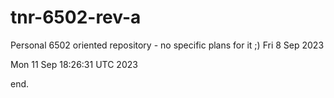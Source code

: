 # tnr-6502-rev-a
Personal 6502 oriented repository - no specific plans for it ;) Fri 8 Sep 2023

Mon 11 Sep 18:26:31 UTC 2023

end.

